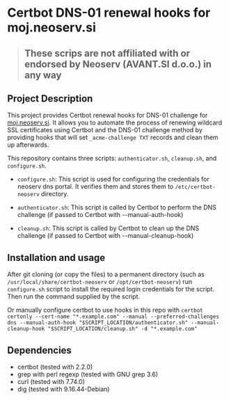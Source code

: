 # Certbot DNS-01 renewal hooks for moj.neoserv.si 

> ## These scrips are not affiliated with or endorsed by Neoserv (AVANT.SI d.o.o.) in any way

## Project Description

This project provides Certbot renewal hooks for DNS-01 challenge for [moj.neoserv.si](moj.neoserv.si). It allows you to automate the process of renewing wildcard SSL certificates using Certbot and the DNS-01 challenge method by providing hooks that will set `_acme-challenge TXT` records and clean them up afterwards.

This repository contains three scripts: `authenticator.sh`, `cleanup.sh`, and `configure.sh`.

- `configure.sh`: This script is used for configuring the credentials for neoserv dns portal. It verifies them and stores them to `/etc/certbot-neoserv` directory.

- `authenticator.sh`: This script is called by Certbot to perform the DNS challenge (if passed to Certbot with --manual-auth-hook)

- `cleanup.sh`: This script is called by Certbot to clean up the DNS challenge (if passed to Certbot with --manual-cleanup-hook)

## Installation and usage

After git cloning (or copy the files) to a permanent directory (such as `/usr/local/share/certbot-neoserv` or `/opt/certbot-neoserv`) run `configure.sh` script to install the required login credentials for the script. Then run the command supplied by the script.

Or manually configure certbot to use hooks in this repo with `certbot certonly --cert-name "*.example.com" --manual --preferred-challenges dns --manual-auth-hook "$SCRIPT_LOCATION/authenticator.sh" --manual-cleanup-hook "$SCRIPT_LOCATION/cleanup.sh" -d "*.example.com"
`

## Dependencies

* certbot (tested with 2.2.0)
* grep with perl regexp (tested with GNU grep 3.6)
* curl (tested with 7.74.0)
* dig (tested with 9.16.44-Debian)
